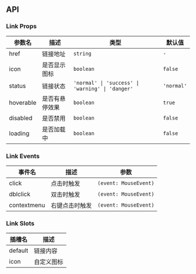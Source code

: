 ## API

### Link Props

| 参数名    | 描述           | 类型                                             | 默认值     |
| --------- | -------------- | ------------------------------------------------ | ---------- |
| href      | 链接地址       | `string`                                         | `-`        |
| icon      | 是否显示图标   | `boolean`                                        | `false`    |
| status    | 链接状态       | `'normal' \| 'success' \| 'warning' \| 'danger'` | `'normal'` |
| hoverable | 是否有悬停效果 | `boolean`                                        | `true`     |
| disabled  | 是否禁用       | `boolean`                                        | `false`    |
| loading   | 是否加载中     | `boolean`                                        | `false`    |

### Link Events

| 事件名      | 描述           | 参数                  |
| ----------- | -------------- | --------------------- |
| click       | 点击时触发     | `(event: MouseEvent)` |
| dblclick    | 双击时触发     | `(event: MouseEvent)` |
| contextmenu | 右键点击时触发 | `(event: MouseEvent)` |

### Link Slots

| 插槽名  | 描述       |
| ------- | ---------- |
| default | 链接内容   |
| icon    | 自定义图标 |
